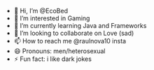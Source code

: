 - 👋 Hi, I’m @EcoBed
- 👀 I’m interested in Gaming
- 🌱 I’m currently learning Java and Frameworks
- 💞️ I’m looking to collaborate on Love (sad)
- 📫 How to reach me @raulnova10 insta
- 😄 Pronouns: men/heterosexual
- ⚡ Fun fact: i like dark jokes

<!---
EcoBed/EcoBed is a ✨ special ✨ repository because its `README.md` (this file) appears on your GitHub profile.
You can click the Preview link to take a look at your changes.
--->
